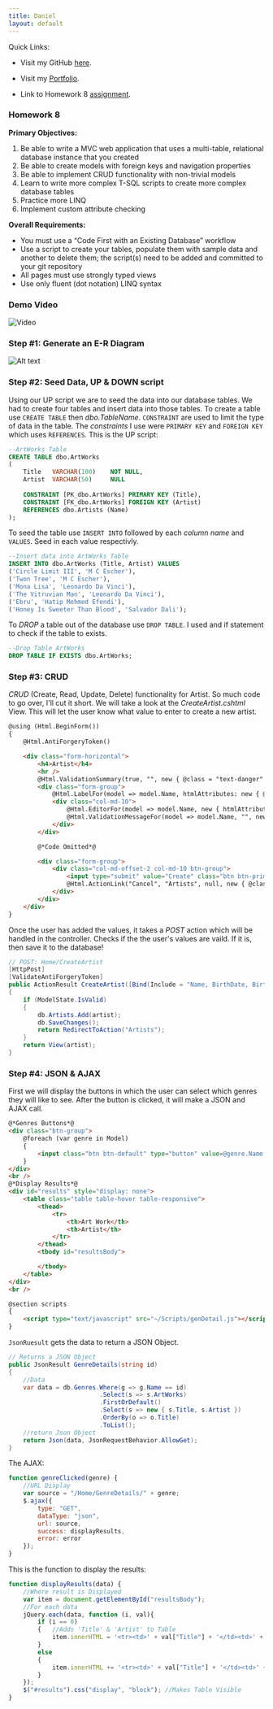 ```yaml
---
title: Daniel
layout: default
---
```


Quick Links:

* Visit my GitHub [here](https://github.com/tapiad).

* Visit my [Portfolio](https://tapiad.github.io).

* Link to Homework 8 [assignment](http://www.wou.edu/~morses/classes/cs46x/assignments/HW8.html).


### Homework 8

**Primary Objectives:**
1. Be able to write a MVC web application that uses a multi-table, relational database instance that you created
2. Be able to create models with foreign keys and navigation properties
3. Be able to implement CRUD functionality with non-trivial models
4. Learn to write more complex T-SQL scripts to create more complex database tables
5. Practice more LINQ
6. Implement custom attribute checking


**Overall Requirements:**

 * You must use a “Code First with an Existing Database” workflow
 * Use a script to create your tables, populate them with sample data and another to delete them; the script(s) need to be added and committed to your git repository
 * All pages must use strongly typed views
 * Use only fluent (dot notation) LINQ syntax

### Demo Video

![Video](https://youtu.be/pwJ_TzcrDYw)


### Step #1: Generate an E-R Diagram

![Alt text](E-R_Diagram.PNG)

### Step #2: Seed Data, UP & DOWN script

Using our UP script we are to seed the data into our database tables. We had to create four tables and insert data into those tables. To create a table use `CREATE TABLE` then *dbo.TableName*. `CONSTRAINT` are used to limit the type of data in the table. The *constraints* I use were `PRIMARY KEY` and `FOREIGN KEY` which uses `REFERENCES`. This is the UP script:

```sql
--ArtWorks Table
CREATE TABLE dbo.ArtWorks
(
    Title   VARCHAR(100)    NOT NULL,
    Artist  VARCHAR(50)     NULL
    
    CONSTRAINT [PK_dbo.ArtWorks] PRIMARY KEY (Title),
    CONSTRAINT [FK_dbo.ArtWorks] FOREIGN KEY (Artist)
    REFERENCES dbo.Artists (Name)
);
```

To seed the table use `INSERT INTO` followed by each *column name* and `VALUES`. Seed in each value respectivly.

```sql
--Insert data into ArtWorks Table
INSERT INTO dbo.ArtWorks (Title, Artist) VALUES
('Circle Limit III', 'M C Escher'),
('Twon Tree', 'M C Escher'),
('Mona Lisa', 'Leonardo Da Vinci'),
('The Vitruvian Man', 'Leonardo Da Vinci'),
('Ebru', 'Hatip Mehmed Efendi'),
('Honey Is Sweeter Than Blood', 'Salvador Dali');
```

To *DROP* a table out of the database use `DROP TABLE`. I used and if statement to check if the table to exists.

```sql
--Drop Table ArtWorks
DROP TABLE IF EXISTS dbo.ArtWorks;
``` 

### Step #3: CRUD

*CRUD* (Create, Read, Update, Delete) functionality for Artist. So much code to go over, I'll cut it short. We will take a look at the *CreateArtist.cshtml* View. This will let the user know what value to enter to create a new artist.

```html
@using (Html.BeginForm())
{
    @Html.AntiForgeryToken()

    <div class="form-horizontal">
        <h4>Artist</h4>
        <hr />
        @Html.ValidationSummary(true, "", new { @class = "text-danger" })
        <div class="form-group">
            @Html.LabelFor(model => model.Name, htmlAttributes: new { @class = "control-label col-md-2" })
            <div class="col-md-10">
                @Html.EditorFor(model => model.Name, new { htmlAttributes = new { @class = "form-control" } })
                @Html.ValidationMessageFor(model => model.Name, "", new { @class = "text-danger" })
            </div>
        </div>

        @*Code Omitted*@

        <div class="form-group">
            <div class="col-md-offset-2 col-md-10 btn-group">
                <input type="submit" value="Create" class="btn btn-primary" />
                @Html.ActionLink("Cancel", "Artists", null, new { @class = "btn btn-danger" })
            </div>
        </div>
    </div>
}
```

Once the user has added the values, it takes a *POST* action which will be handled in the controller. Checks if the the user's values are vaild. If it is, then save it to the database!

```cs
// POST: Home/CreateArtist
[HttpPost]
[ValidateAntiForgeryToken]
public ActionResult CreateArtist([Bind(Include = "Name, BirthDate, BirthCity")] Artist artist)
{
    if (ModelState.IsValid)
    {
        db.Artists.Add(artist);
        db.SaveChanges();
        return RedirectToAction("Artists");
    }
    return View(artist);
} 
```

### Step #4: JSON & AJAX

First we will display the buttons in which the user can select which genres they will like to see. After the button is clicked, it will make a JSON and AJAX call.

```html
@*Genres Buttons*@
<div class="btn-group">
    @foreach (var genre in Model)
    {                               
        <input class="btn btn-default" type="button" value=@genre.Name onclick="genreClicked('@genre.Name')" />
    }
</div>
<br />
@*Display Results*@
<div id="results" style="display: none">
    <table class="table table-hover table-responsive">
        <thead>
            <tr>
                <th>Art Work</th>
                <th>Artist</th>
            </tr>
        </thead>
        <tbody id="resultsBody">

        </tbody>
    </table>
</div>
<br />

@section scripts
{
    <script type="text/javascript" src="~/Scripts/genDetail.js"></script>
}
```


`JsonRuesult` gets the data to return a JSON Object.

```cs
// Returns a JSON Object
public JsonResult GenreDetails(string id)
{
    //Data
    var data = db.Genres.Where(g => g.Name == id)
                         .Select(s => s.ArtWorks)
                         .FirstOrDefault()
                         .Select(s => new { s.Title, s.Artist }) 
                         .OrderBy(o => o.Title)
                         .ToList();
    //return Json Object
    return Json(data, JsonRequestBehavior.AllowGet);
}
```

The AJAX:

```js
function genreClicked(genre) {
    //URL Display
    var source = "/Home/GenreDetails/" + genre;
    $.ajax({
        type: "GET",
        dataType: "json",
        url: source,
        success: displayResults,
        error: error
    });
}
```

This is the function to display the results:

```js
function displayResults(data) {
    //Where result is Displayed
    var item = document.getElementById("resultsBody");
    //For each data
    jQuery.each(data, function (i, val){
        if (i == 0)
        {   //Adds 'Title' & 'Artist' to Table
            item.innerHTML = '<tr><td>' + val["Title"] + '</td><td>' + val["Artist"] + '</td></tr>';
        }
        else
        {
            item.innerHTML += '<tr><td>' + val["Title"] + '</td><td>' + val["Artist"] + '</td></tr>';
        }
    });
    $("#results").css("display", "block"); //Makes Table Visible
}

```

